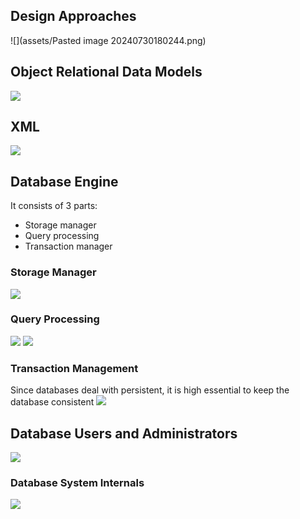 ## Design Approaches

![](assets/Pasted image 20240730180244.png)

## Object Relational Data Models
![](Pasted%20image%2020240730180609.png)
## XML
![](Pasted%20image%2020240730180713.png)

## Database Engine
It consists of 3 parts:
- Storage manager
- Query processing
- Transaction manager


### Storage Manager
![](Pasted%20image%2020240730200554.png)
### Query Processing
![](Pasted%20image%2020240730200704.png)
![](Pasted%20image%2020240730200858.png)
### Transaction Management
Since databases deal with persistent, it is high essential to keep the database consistent
![](Pasted%20image%2020240730201200.png)


## Database Users and Administrators
![](Pasted%20image%2020240730201434.png)

### Database System Internals
![](Pasted%20image%2020240730201836.png)

